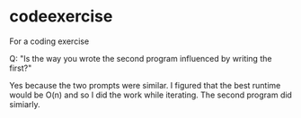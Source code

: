 # codeexercise
For a coding exercise

Q: "Is the way you wrote the second program influenced by writing the first?"

Yes because the two prompts were similar. 
I figured that the best runtime would be O(n) and so I did the work while iterating.
The second program did simiarly.
